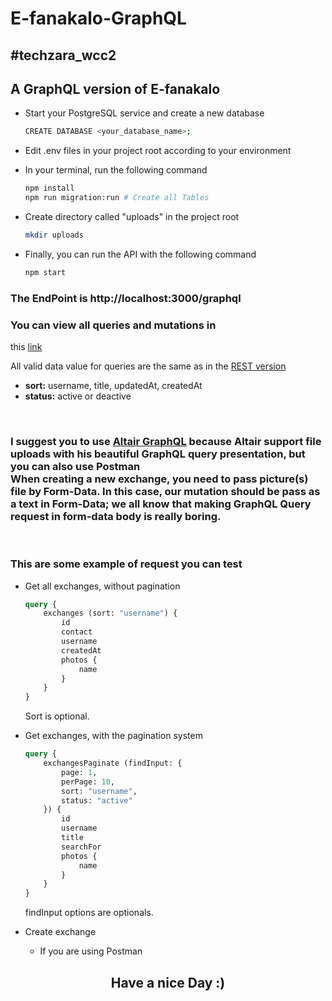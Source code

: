 # E-fanakalo-GraphQL

## #techzara_wcc2

## A GraphQL version of E-fanakalo

* Start your PostgreSQL service and create a new database 
    ```bash
    CREATE DATABASE <your_database_name>;
    ```

* Edit .env files in your project root according to your environment
    
* In your terminal, run the following command
    ```bash
    npm install
    npm run migration:run # Create all Tables
    ```
* Create directory called "uploads" in the project root
    ```bash
    mkdir uploads
    ```

* Finally, you can run the API with the following command
    ```bash
    npm start
    ```

### The EndPoint is http://localhost:3000/graphql
### You can view all queries and mutations in 
this [link](src/schema.gql)

All valid data value for queries are the same as in the [REST version](https://github.com/Fuji-Noobie-Ghost/e-fanakalo)

* <b>sort:</b> username, title, updatedAt, createdAt
* <b>status:</b> active or deactive

<br>

### I suggest you to use [Altair GraphQL](https://altairgraphql.dev) because Altair support file uploads with his beautiful GraphQL query presentation, but you can also use Postman<br>When creating a new exchange, you need to pass picture(s) file by Form-Data. In this case, our mutation should be pass as a text in Form-Data; we all know that making GraphQL Query request in form-data body is really boring.
<br>

### This are some example of request you can test

* Get all exchanges, without pagination

    ```graphql
    query {
        exchanges (sort: "username") {
            id
            contact
            username
            createdAt
            photos {
                name
            }
        }
    }
    ```
    Sort is optional.

* Get exchanges, with the pagination system
    ```graphql
    query {
        exchangesPaginate (findInput: {
            page: 1,
            perPage: 10,
            sort: "username",
            status: "active"
        }) {
            id
            username
            title
            searchFor
            photos {
                name
            }
        }
    }
    ```
    findInput options are optionals.

* Create exchange
  * If you are using Postman

## <center>Have a nice Day :)</center>